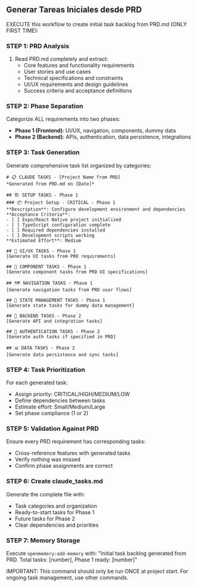 ## Generar Tareas Iniciales desde PRD

EXECUTE this workflow to create initial task backlog from PRD.md (ONLY FIRST TIME):

### STEP 1: PRD Analysis
1. Read PRD.md completely and extract:
   - Core features and functionality requirements
   - User stories and use cases
   - Technical specifications and constraints
   - UI/UX requirements and design guidelines
   - Success criteria and acceptance definitions

### STEP 2: Phase Separation
Categorize ALL requirements into two phases:
- **Phase 1 (Frontend)**: UI/UX, navigation, components, dummy data
- **Phase 2 (Backend)**: APIs, authentication, data persistence, integrations

### STEP 3: Task Generation
Generate comprehensive task list organized by categories:

```
# 📋 CLAUDE TASKS - [Project Name from PRD]
*Generated from PRD.md on [Date]*

## 🏗️ SETUP TASKS - Phase 1
### 📦 Project Setup - CRITICAL - Phase 1
**Description**: Configure development environment and dependencies
**Acceptance Criteria**:
- [ ] Expo/React Native project initialized
- [ ] TypeScript configuration complete
- [ ] Required dependencies installed
- [ ] Development scripts working
**Estimated Effort**: Medium

## 🎨 UI/UX TASKS - Phase 1
[Generate UI tasks from PRD requirements]

## 🧩 COMPONENT TASKS - Phase 1  
[Generate component tasks from PRD UI specifications]

## 🗺️ NAVIGATION TASKS - Phase 1
[Generate navigation tasks from PRD user flows]

## 💾 STATE MANAGEMENT TASKS - Phase 1
[Generate state tasks for dummy data management]

## 🔌 BACKEND TASKS - Phase 2
[Generate API and integration tasks]

## 🔐 AUTHENTICATION TASKS - Phase 2
[Generate auth tasks if specified in PRD]

## 📊 DATA TASKS - Phase 2
[Generate data persistence and sync tasks]
```

### STEP 4: Task Prioritization
For each generated task:
- Assign priority: CRITICAL/HIGH/MEDIUM/LOW
- Define dependencies between tasks
- Estimate effort: Small/Medium/Large
- Set phase compliance (1 or 2)

### STEP 5: Validation Against PRD
Ensure every PRD requirement has corresponding tasks:
- Cross-reference features with generated tasks
- Verify nothing was missed
- Confirm phase assignments are correct

### STEP 6: Create claude_tasks.md
Generate the complete file with:
- Task categories and organization
- Ready-to-start tasks for Phase 1
- Future tasks for Phase 2
- Clear dependencies and priorities

### STEP 7: Memory Storage
Execute `openmemory:add-memory` with:
"Initial task backlog generated from PRD. Total tasks: [number], Phase 1 ready: [number]"

IMPORTANT: This command should only be run ONCE at project start. For ongoing task management, use other commands.
